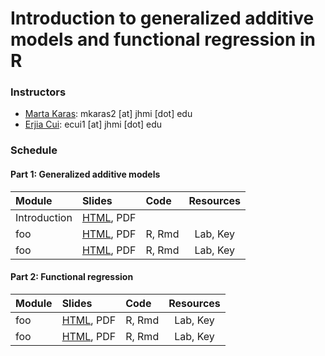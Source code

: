 # Introduction to generalized additive models and functional regression in R

### Instructors 

- [Marta Karas](https://martakarass.github.io/): mkaras2 [at] jhmi [dot] edu
- [Erjia Cui](https://sites.google.com/view/erjiacui): ecui1 [at] jhmi [dot] edu

### Schedule

#### Part 1: Generalized additive models

| **Module**   | **Slides** | **Code**  |  **Resources** |
| :------- | :------- | :------- | :-----: |
| Introduction        | [HTML](/gam_fda_short_course/func_reg/foo/code_example.html), PDF    |      |   |
| foo        | [HTML](/func_reg/foo/code_example.html), PDF    | R, Rmd     | Lab, Key   |
| foo        | [HTML](func_reg/foo/code_example.html), PDF    | R, Rmd     | Lab, Key   |

#### Part 2: Functional regression 

| **Module**   | **Slides** | **Code**  |  **Resources** |
| :------- | :------- | :------- | :-----: |
| foo        | [HTML](https://martakarass.github.io/gam_fda_short_course/func_reg/foo/code_example.html), PDF    | R, Rmd     | Lab, Key   |
| foo        | [HTML](https://www.wp.pl/), PDF    | R, Rmd     | Lab, Key   |


